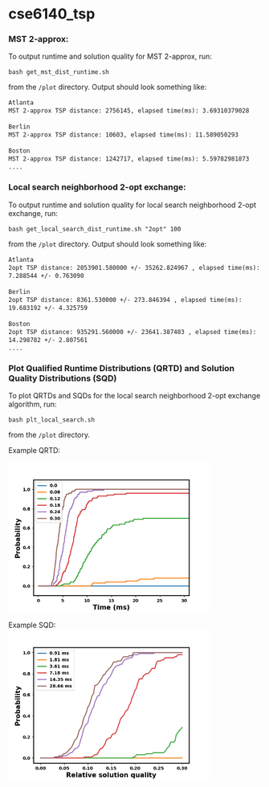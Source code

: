 # cse6140_tsp

### MST 2-approx:  <br />
To output runtime and solution quality for MST 2-approx, run:  <br />
```
bash get_mst_dist_runtime.sh
```
from the `/plot` directory. Output should look something like:  <br />
```
Atlanta
MST 2-approx TSP distance: 2756145, elapsed time(ms): 3.69310379028

Berlin
MST 2-approx TSP distance: 10603, elapsed time(ms): 11.589050293

Boston
MST 2-approx TSP distance: 1242717, elapsed time(ms): 5.59782981873
....
```

### Local search neighborhood 2-opt exchange: <br />
To output runtime and solution quality for local search neighborhood 2-opt exchange, run:  <br />
```
bash get_local_search_dist_runtime.sh "2opt" 100
```
from the `/plot` directory. Output should look something like:  <br />
```
Atlanta
2opt TSP distance: 2053901.580000 +/- 35262.824967 , elapsed time(ms): 7.288544 +/- 0.763090 

Berlin
2opt TSP distance: 8361.530000 +/- 273.846394 , elapsed time(ms): 19.683192 +/- 4.325759 

Boston
2opt TSP distance: 935291.560000 +/- 23641.387403 , elapsed time(ms): 14.298782 +/- 2.807561 
....
```

### Plot Qualified Runtime Distributions (QRTD) and Solution Quality Distributions (SQD) <br />
To plot QRTDs and SQDs for the local search neighborhood 2-opt exchange algorithm, run:
```
bash plt_local_search.sh
```
from the `/plot` directory. 

Example QRTD:<br />

<img src="imgs/qrtd_2opt.png" width="400"/>


Example SQD:<br />
<img src="imgs/sqd_2opt.png" width="400"/>
